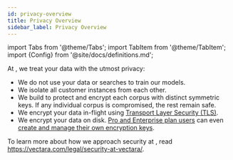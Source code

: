 ```yaml
---
id: privacy-overview
title: Privacy Overview
sidebar_label: Privacy Overview
---
```


import Tabs from '@theme/Tabs';
import TabItem from '@theme/TabItem';
import {Config} from '@site/docs/definitions.md';

At <Config v="names.company"/>, we treat your data with the utmost privacy:
* We do not use your data or searches to train our models.
* We isolate all customer instances from each other.
* We build <Config v="names.product"/> to protect and encrypt each corpus with 
  distinct symmetric keys. If any individual corpus is compromised, the rest 
  remain safe.
* We encrypt your data in-flight using [Transport Layer Security (TLS)](/docs/learn/authentication/auth-overview#transport-layer-security-tls).
* We encrypt your data on disk. [Pro and Enterprise plan users](https://vectara.com/pricing/) can even 
  [create and manage their own encryption keys](encryption).

To learn more about how we approach security at <Config v="names.company"/>, read https://vectara.com/legal/security-at-vectara/.
